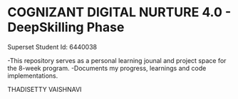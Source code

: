 # COGNIZANT DIGITAL NURTURE 4.0 - DeepSkilling Phase
Superset Student Id: 6440038

-This repository serves as a personal learning jounal and project space for the 8-week program.
-Documents my progress, learnings and code implementations.


THADISETTY VAISHNAVI 
